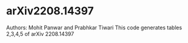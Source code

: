 # arXiv2208.14397
Authors: Mohit Panwar and Prabhkar Tiwari 
This code generates tables 2,3,4,5 of arXiv 2208.14397

 
